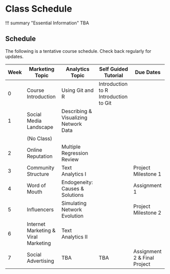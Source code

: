 # Class Schedule

!!! summary "Essential Information"
    TBA

## Schedule

The following is a tentative course schedule.
Check back regularly for updates.

| Week | Marketing Topic                       | Analytics Topic                        | Self Guided Tutorial                  | Due Dates                        |
|------|---------------------------------------|----------------------------------------|---------------------------------------|----------------------------------|
| 0    |  Course Introduction          |   Using Git and R                       | Introduction to R Introduction to Git |                                  |
| 1    | Social Media Landscape                | Describing & Visualizing  Network Data |                                       |                                  |
|      |  (No Class)                    |                                        |                                       |                                  |
| 2    | Online Reputation                     | Multiple Regression Review             |                                       |                                  |
| 3    | Community Structure                   | Text Analytics I                       |                                       | Project Milestone 1              |
| 4    | Word of Mouth                         | Endogeneity: Causes &  Solutions       |                                       | Assignment 1               |
| 5    | Influencers                           | Simulating Network Evolution           |                                       | Project Milestone 2              |
| 6    | Internet Marketing  & Viral Marketing | Text Analytics II                      |                                       |                                  |
| 7    | Social Advertising                    | TBA                                    | TBA                                   | Assignment 2 & Final Project |
